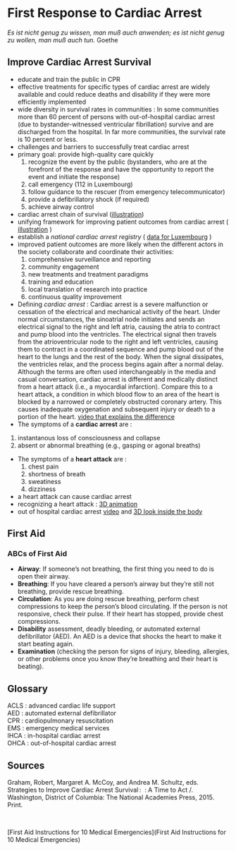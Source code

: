 # First Response to Cardiac Arrest

<em>Es ist nicht genug zu wissen, man muß auch anwenden; es ist nicht genug zu wollen, man muß auch tun.</em> Goethe

## Improve Cardiac Arrest Survival

- educate and train the public in CPR
- effective treatments for specific types of cardiac arrest are widely available and could reduce deaths and disability if they were more efficiently implemented
- wide diversity in survival rates in communities : In some communities more than 60 percent of persons with out-of-hospital cardiac arrest (due to bystander-witnessed ventricular fibrillation) survive and are discharged from the hospital. In far more communities, the survival rate is 10 percent or less.
- challenges and barriers to successfully treat cardiac arrest
- primary goal: provide high-quality care quickly
  1. recognize the event by the public (bystanders, who are at the forefront of the response and have the opportunity to report the event and initiate the response)
  2. call emergency (112 in Luxembourg)
  3. follow guidance to the rescuer (from emergency telecommunicator)
  4. provide a defibrillatory shock (if required)
  5. achieve airway control
- cardiac arrest chain of survival ([illustration](https://www.aed.us/blog/wp-content/uploads/2019/03/chain-of-survival.png))
- unifying framework for improving patient outcomes from cardiac arrest ( [illustration](https://nap.nationalacademies.org/openbook/23695/xhtml/images/img-18-1.jpg) )
- establish a <em>national cardiac arrest registry</em> ( [data for Luxembourg](https://112.public.lu/dam-assets/fr/publications/rapports/ohca/ohca-rapport-annuel-2021-english-v30-clean.pdf) ) 
- improved patient outcomes are more likely when the different actors in the society collaborate and coordinate their activities:
  1. comprehensive surveillance and reporting
  2. community engagement
  3. new treatments and treatment paradigms
  4. training and education
  5. local translation of research into practice
  6. continuous quality improvement
-  Defining <em>cardiac arrest</em> : Cardiac arrest is a severe malfunction or cessation of the electrical and mechanical activity of the heart. Under normal circumstances, the sinoatrial node initiates and sends an electrical signal to the right and left atria, causing the atria to contract and pump blood into the ventricles. The electrical signal then travels from the atrioventricular node to the right and left ventricles, causing them to contract in a coordinated sequence and pump blood out of the heart to the lungs and the rest of the body. When the signal dissipates, the ventricles relax, and the process begins again after a normal delay. Although the terms are often used interchangeably in the media and casual conversation, cardiac arrest is different and medically distinct from a heart attack (i.e., a myocardial infarction). Compare this to a heart attack, a condition in which blood flow to an area of the heart is blocked by a narrowed or completely obstructed coronary artery. This causes inadequate oxygenation and subsequent injury or death to a portion of the heart. [video that explains the difference](https://www.youtube.com/watch?v=KPKLq-LQjbc)
-  The symptoms of a **cardiac arrest** are : 
  1. instantanous loss of consciousness and collapse
  2. absent or abnormal breathing (e.g., gasping or agonal breaths)
- The symptoms of a **heart attack** are :
  1. chest pain
  2. shortness of breath
  3. sweatiness
  4. dizziness
- a heart attack can cause cardiac arrest
- recognizing a heart attack : [3D animation](https://www.youtube.com/watch?v=Lj7gM6eIDu0)
- out of hospital cardiac arrest [video](https://www.youtube.com/watch?v=J8jbwRHrN4o) and [3D look inside the body](https://www.youtube.com/watch?v=DUaxt8OlT3o)


## First Aid

### ABCs of First Aid 

- **Airway**: If someone’s not breathing, the first thing you need to do is open their airway.
- **Breathing**: If you have cleared a person’s airway but they’re still not breathing, provide rescue breathing.
- **Circulation**: As you are doing rescue breathing, perform chest compressions to keep the person’s blood circulating. If the person is not responsive, check their pulse. If their heart has stopped, provide chest compressions.
- **Disability** assessment, deadly bleeding, or automated external defibrillator (AED). An AED is a device that shocks the heart to make it start beating again.
- **Examination** (checking the person for signs of injury, bleeding, allergies, or other problems once you know they’re breathing and their heart is beating).


## Glossary

ACLS : advanced cardiac life support <br>
AED : automated external defibrillator <br>
CPR : cardiopulmonary resuscitation <br>
EMS : emergency medical services <br>
IHCA : in-hospital cardiac arrest <br>
OHCA : out-of-hospital cardiac arrest <br>


## Sources

Graham, Robert, Margaret A. McCoy, and Andrea M. Schultz, eds. Strategies to Improve Cardiac Arrest Survival :  : A Time to Act /. Washington, District of Columbia: The National Academies Press, 2015. Print. <br>

<br>

[First Aid Instructions for 10 Medical Emergencies](First Aid Instructions for 10 Medical Emergencies)



